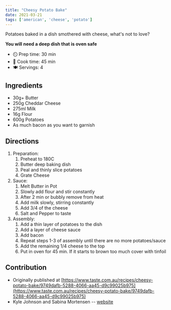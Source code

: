 ```yaml
---
title: "Cheesy Potato Bake"
date: 2021-03-21
tags: ['american', 'cheese', 'potato']
---
```


Potatoes baked in a dish smothered with cheese, what's not to love?

**You will need a deep dish that is oven safe**

- ⏲️ Prep time: 30 min
- 🍳 Cook time: 45 min
- 🍽️ Servings: 4

## Ingredients

- 30g+ Butter
- 250g Cheddar Cheese
- 275ml Milk
- 16g Flour
- 600g Potatoes
- As much bacon as you want to garnish

## Directions

1. Preparation:
    1. Preheat to 180C
    2. Butter deep baking dish
    3. Peal and thinly slice potatoes
    4. Grate Cheese
2. Sauce:
    1. Melt Butter in Pot
    2. Slowly add flour and stir constantly
    3. After 2 min or bubbly remove from heat
    4. Add milk slowly, stirring constantly
    5. Add 3/4 of the cheese
    6. Salt and Pepper to taste
3. Assembly:
    1. Add a thin layer of potatoes to the dish
    2. Add a layer of cheese sauce
    3. Add bacon
    4. Repeat steps 1-3 of assembly until there are no more potatoes/sauce
    5. Add the remaining 1/4 cheese to the top
    6. Put in oven for 45 min. If it starts to brown too much cover with tinfoil

## Contribution

- Originally published at [https://www.taste.com.au/recipes/cheesy-potato-bake/9749dafb-5288-4066-aa45-d9c99025b975](https://www.taste.com.au/recipes/cheesy-potato-bake/9749dafb-5288-4066-aa45-d9c99025b975)
- Kyle Johnson and Sabina Mortensen -- [website](https://www.kylecjohnson.site/)
